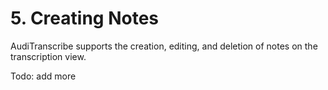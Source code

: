 # 5. Creating Notes

AudiTranscribe supports the creation, editing, and deletion of notes on the transcription view.

Todo: add more
